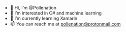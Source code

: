 - 👋 Hi, I’m @Pollenation
- 👀 I’m interested in C# and machine learning
- 🌱 I’m currently learning Xamarin
- 📫 You can reach me at pollenation@protonmail.com

